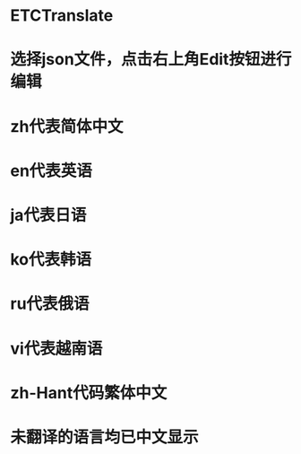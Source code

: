 # ETCTranslate

# 选择json文件，点击右上角Edit按钮进行编辑

# zh代表简体中文
# en代表英语
# ja代表日语
# ko代表韩语
# ru代表俄语
# vi代表越南语
# zh-Hant代码繁体中文

# 未翻译的语言均已中文显示
